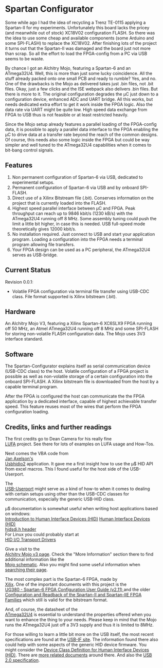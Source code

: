 # Spartan Configurator

Some while ago I had the idea of recycling a Trenz TE-0115 applying a Spartan-II
for my experiments. Unfortunately this board lacks the pricey (and meanwhile
out of stock) XC18V02 configuration FLASH. So there was the idea to use some
cheap and available components (some Arduino and some SPI-FLASH) to replace the
XC18V02. After finishing lots of the project it turns out that the Spartan-II
was damaged and the board just not more than scrap. So all the effort to load
the FPGA-config from a PC via USB seems to be waste.

By chance I got an Alchitry Mojo, featuring a Spartan-6 and an ATmega32U4. Well,
this is more than just some lucky coincidence. All the stuff already packed onto
one small PCB and ready to rumble? Yes, and no. One of the drawbacks is the Mojo
as delivered takes just .bin files, not .bit files. Okay, just a few clicks and
the ISE webpack also delivers .bin files. But there is more to it. The original
configuration degrades the µC just down to a configuration device, enhanced ADC
and UART bridge. All this works, but needs dedicated extra effort to get it work
inside the FPGA logic. Also the data rate via UART might be quite low. High
speed data exchange from FPGA to USB thus is not feasible or at least restricted
heavily.

Since the Mojo setup already features a parallel loading of the FPGA-config data,
it is possible to apply a parallel data interface to the FPGA enabling the µC to
drive data at a transfer rate beyond the reach of the common designs. Of course,
this needs also some logic inside the FPGA but could be way simpler and well
tuned to the ATmega32U4 capabilities when it comes to bit-bang control signals.


## Features

1. Non permanent configuration of Spartan-6 via USB, dedicated to experimental
   setups.
2. Permanent configuration of Spartan-6 via USB and by onboard SPI-FLASH.
3. Direct use of a Xilinx Bitstream file (.bit). Conserves information on the
   project that is currently loaded into the FLASH.
4. Highest speed parallel interface between µC and FPGA. Peak throughput can
   reach up to 9846 kbit/s (1230 kB/s) with the ATmega32U4 running off 8 MHz.
   Some assembly tuning could push the limit a little bit higher, in case this
   is needed. USB full-speed mode theoretically gives 12000 kbit/s.
5. No installation required. Just connect to USB and start your application
   program. Loading a configuration into the FPGA needs a terminal program
   allowing file transfers.
6. Your FPGA design can be used as a PC peripheral, the ATmega32U4 serves as
   USB-bridge.


## Current Status

Revision 0.0.1:
*  Volatile FPGA configuration via terminal file transfer using USB-CDC class.
   File format supported is Xilinx bitstream (.bit).


## Hardware

An Alchitry Mojo V3, featuring a Xilinx Spartan-6 XC6SLX9 FPGA running off
50 MHz, an Atmel ATmega32U4 running off 8 MHz and some SPI-FLASH for storing
non-volatile FLASH configuration data. The Mojo uses 3V3 interface standard.


## Software

The Spartan-Configurator explains itself as serial communication device
(USB-CDC class) to the host. Volatile configuration of a FPGA project is
possible as well as non-volatile storage of a certain configuration into the
onboard SPI-FLASH. A Xilinx bitstream file is downloaded from the host by a
capable terminal program.

After the FPGA is configured the host can communicate the the FPGA application
by a dedicated interface, capable of highest achievable transfer speed. This
feature reuses most of the wires that perform the FPGA configuration loading.


## Credits, links and further readings

The first credits go to Dean Camera for his really fine  
[LUFA](http://www.fourwalledcubicle.com/LUFA.php)
project. See there for lots of examples on LUFA usage and How-Tos.

Next comes the VBA code from  
[Jan Axelson's](http://janaxelson.com/hidpage.htm)  
[Usbhidio2](http://janaxelson.com/files/usbhidio2.zip)
application. It gave me a first insight how to use the µ$ HID API
from excel macros. This I found useful for the host side of the
USB-Userport.

The  
[USB-Userport](https://github.com/Zapfenkiller/USB-Userport)
might serve as a kind of how-to when it comes to dealing with certain setups
using other than the USB-CDC classes for communication, especially the generic
USB-HID class.

µ$ documentation is somewhat useful when writing host applications
based on windows:  
[Introduction to Human Interface Devices (HID)](https://docs.microsoft.com/en-us/windows-hardware/drivers/hid/)
[Human Interface Devices (HID)](https://docs.microsoft.com/en-us/windows-hardware/drivers/ddi/_hid/)  
[hidsdi.h header](https://docs.microsoft.com/en-us/windows-hardware/drivers/ddi/hidsdi/)  
For Linux you could probably start at  
[HID I/O Transport Drivers](https://www.kernel.org/doc/html/latest/hid/hid-transport.html)

Give a visit to the  
[Alchitry Mojo v3 page](https://alchitry.com/products/mojo-v3?_pos=7&_sid=45c7220f0&_ss=r).
Check the "More Information" section there to find additional information like
the  
[Mojo schematic](http://cdn.embeddedmicro.com/mojo/v3-sch.pdf).
Also you might find some useful information when  
[searching their page](https://alchitry.com/search?q=mojo+v3).

The most complex part is the Spartan-6 FPGA, made by  
[Xilix](https://www.xilinx.com/search/site-keyword-search.html#q=spartan-6).
One of the important documents with this project is the  
[UG380 - Spartan-6 FPGA Configuration User Guide (v2.11) ](https://www.xilinx.com/support/documentation/user_guides/ug380.pdf)
and the older  
[Configuration and Readback of the Spartan-II and Spartan-IIE FPGA Families](https://www.xilinx.com/support/documentation/application_notes/xapp176.pdf)
which still is valid for the bitstream format.


And, of course, the datasheet of the  
[ATmega32U4](http://ww1.microchip.com/downloads/en/DeviceDoc/Atmel-7766-8-bit-AVR-ATmega16U4-32U4_Datasheet.pdf)
is essential to understand the properties offered when you want to
enhance the thing to your needs. Please keep in mind that the Mojo runs the
ATmega32U4 just off a 3V3 supply and thus it is limited to 8MHz.

For those willing to learn a little bit more on the USB itself,
the most recent specifications are found at the
[USB-IF site](https://www.usb.org).
The information found there also could help with some aspects
of the generic HID device firmware. You might consider the
[Device Class Definition for Human Interface Devices (HID)](https://www.usb.org/sites/default/files/documents/hid1_11.pdf).
There are
[more related documents](https://usb.org/documents?search=HID&items_per_page=50)
around there.
And also the
[USB 2.0 specification](https://www.usb.org/sites/default/files/usb_20_20190524.zip).

